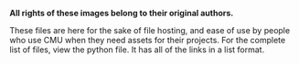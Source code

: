 **All rights of these images belong to their original authors.**

These files are here for the sake of file hosting, and ease of use by people who use CMU when they need assets for their projects. 
For the complete list of files, view the python file. It has all of the links in a list format.
